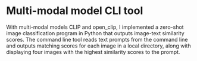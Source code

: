 # Multi-modal model CLI tool
With multi-modal models CLIP and open_clip, I implemented a zero-shot image classification program in Python that outputs image-text similarity scores. The command line tool reads text prompts from the command line and outputs matching scores for each image in a local directory, along with displaying four images with the highest similarity scores to the prompt. 
